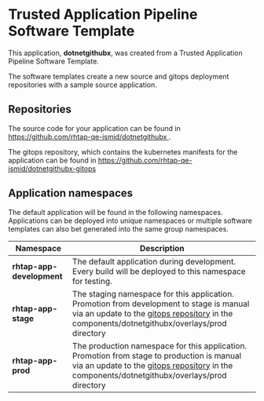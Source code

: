# Trusted Application Pipeline Software Template

This application, **dotnetgithubx**, was created from a Trusted Application Pipeline Software Template.

The software templates create a new source and gitops deployment repositories with a sample source application. 

## Repositories

The source code for your application can be found in [https://github.com/rhtap-qe-jsmid/dotnetgithubx ](https://github.com/rhtap-qe-jsmid/dotnetgithubx ).
 
The gitops repository, which contains the kubernetes manifests for the application can be found in 
[https://github.com/rhtap-qe-jsmid/dotnetgithubx-gitops ](https://github.com/rhtap-qe-jsmid/dotnetgithubx-gitops ) 

## Application namespaces 

The default application will be found in the following namespaces. Applications can be deployed into unique namespaces or multiple software templates can also bet generated into the same group namespaces.  

|  Namespace   |  Description   |  
| -------- | -------- |   
| **rhtap-app-development** | The default application during development. Every build will be deployed to this namespace for testing. | 
| **rhtap-app-stage** | The staging namespace for this application. Promotion from development to stage is manual via an update to the [gitops repository](https://github.com/rhtap-qe-jsmid/dotnetgithubx-gitops ) in the components/dotnetgithubx/overlays/prod directory |  
| **rhtap-app-prod** | The production namespace for this application. Promotion from stage to production is manual via an update to the [gitops repository](https://github.com/rhtap-qe-jsmid/dotnetgithubx-gitops ) in the components/dotnetgithubx/overlays/prod directory | 